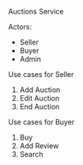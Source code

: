 Auctions Service

Actors:
- Seller
- Buyer
- Admin

Use cases for Seller

1. Add Auction
2. Edit Auction
3. End Auction

Use cases for Buyer

1. Buy
2. Add Review
3. Search